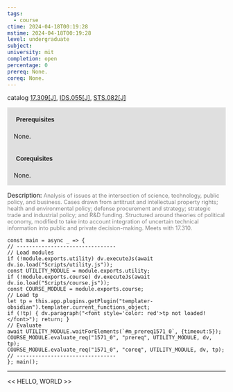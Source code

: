 ```yaml
---
tags:
  - course
ctime: 2024-04-18T00:19:28
mstime: 2024-04-18T00:19:28
level: undergraduate
subject: 
university: mit
completion: open
percentage: 0
prereq: None.
coreq: None.
---
```


catalog [17.309[J]](http://student.mit.edu/catalog/m17a.html#17.309), [IDS.055[J]](http://student.mit.edu/catalog/mIDSa.html#IDS.055), [STS.082[J]](http://student.mit.edu/catalog/mSTSa.html#STS.082)

<span style="display: block; padding: 15px; background-color: rgb(100, 100, 100, 0.2);"><font id="m_prereq1571_0" style="display: block; font-family: Arial, sans-serif; font-weight: bold; padding: 5px">Prerequisites</font><br><span id="prereq1571_0">None.</span></span>
<span style="display: block; padding: 15px; background-color: rgb(100, 100, 100, 0.2);"><font id="m_coreq1571_0" style="display: block; font-family: Arial, sans-serif; font-weight: bold; padding: 5px">Corequisites</font><br><span id="coreq1571_0">None.</span></span>

<font style="">Description:</font>
<font style="color: grey; font-size: 0.8rem;">Analysis of issues at the intersection of science, technology, public policy, and business. Cases drawn from antitrust and intellectual property rights; health and environmental policy; defense procurement and strategy; strategic trade and industrial policy; and R&amp;D funding. Structured around theories of political economy, modified to take into account integration of uncertain technical information into public and private decision-making. Meets with 17.310.</font>

```dataviewjs
const main = async _ => {
// --------------------------------
// Load modules
if (!module.exports.utility) dv.executeJs(await dv.io.load("Scripts/utility.js"));
const UTILITY_MODULE = module.exports.utility;
if (!module.exports.course) dv.executeJs(await dv.io.load("Scripts/course.js"));
const COURSE_MODULE = module.exports.course;
// Load tp
let tp = this.app.plugins.getPlugin("templater-obsidian").templater.current_functions_object;
if (!tp) { dv.paragraph("<font style='color: red'>tp not loaded!</font>"); return; }
// Evaluate
await UTILITY_MODULE.waitForElements(`#m_prereq1571_0`, {timeout:5});
COURSE_MODULE.evaluate_req("1571_0", "prereq", UTILITY_MODULE, dv, tp);
COURSE_MODULE.evaluate_req("1571_0", "coreq", UTILITY_MODULE, dv, tp);
// --------------------------------
}; main();
```

---

<< HELLO, WORLD >>
